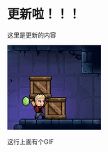 # 更新啦！！！

这里是更新的内容

![image](https://raw.githubusercontent.com/VeewoGames/NA2Announcements/master/announcements/1.1/20250304_163253_6626462807596269536.png)

这行上面有个GIF

